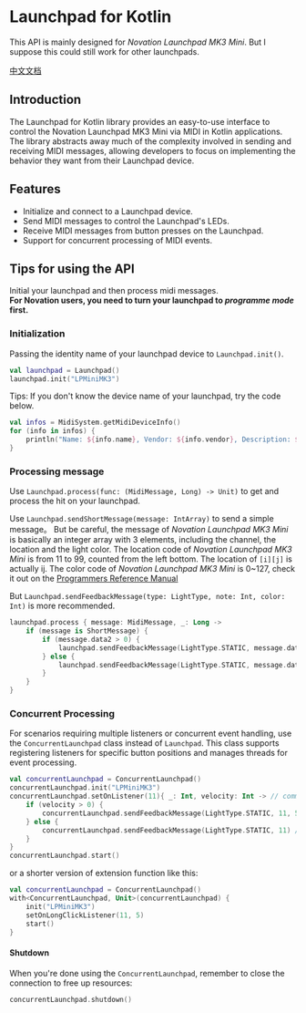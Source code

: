 # Launchpad for Kotlin

This API is mainly designed for _Novation Launchpad MK3 Mini_. But I suppose this could still work for other launchpads.  

[中文文档](README-zh.md)

## Introduction

The Launchpad for Kotlin library provides an easy-to-use interface to control the Novation Launchpad MK3 Mini via MIDI in Kotlin applications. 
The library abstracts away much of the complexity involved in sending and receiving MIDI messages, allowing developers to focus on implementing the behavior they want from their Launchpad device.

## Features

- Initialize and connect to a Launchpad device.
- Send MIDI messages to control the Launchpad's LEDs.
- Receive MIDI messages from button presses on the Launchpad.
- Support for concurrent processing of MIDI events.

## Tips for using the API

Initial your launchpad and then process midi messages.  
__For Novation users, you need to turn your launchpad to _programme mode_ first.__

### Initialization

Passing the identity name of your launchpad device to `Launchpad.init()`.

```kotlin
val launchpad = Launchpad()
launchpad.init("LPMiniMK3")
```

Tips: If you don't know the device name of your launchpad, try the code below.  

```kotlin
val infos = MidiSystem.getMidiDeviceInfo()
for (info in infos) {
    println("Name: ${info.name}, Vendor: ${info.vendor}, Description: ${info.description}")
}
```

### Processing message

Use `Launchpad.process(func: (MidiMessage, Long) -> Unit)` to get and process the hit on your launchpad.  

Use `Launchpad.sendShortMessage(message: IntArray)` to send a simple message。 
But be careful, the message of _Novation Launchpad MK3 Mini_ is basically an integer array with 3 elements, including the channel, the location and the light color.
The location code of _Novation Launchpad MK3 Mini_ is from 11 to 99, counted from the left bottom. The location of `[i][j]` is actually ij.
The color code of _Novation Launchpad MK3 Mini_ is 0~127, check it out on the [Programmers Reference Manual](https://fael-downloads-prod.focusrite.com/customer/prod/s3fs-public/downloads/Launchpad%20Mini%20-%20Programmers%20Reference%20Manual.pdf)  

But `Launchpad.sendFeedbackMessage(type: LightType, note: Int, color: Int)` is more recommended.

```kotlin
launchpad.process { message: MidiMessage, _: Long ->
    if (message is ShortMessage) {
        if (message.data2 > 0) {
            launchpad.sendFeedbackMessage(LightType.STATIC, message.data1, 5) //sending the red light
        } else {
            launchpad.sendFeedbackMessage(LightType.STATIC, message.data1) //removing light
        }
    }
}
```

### Concurrent Processing

For scenarios requiring multiple listeners or concurrent event handling, use the `ConcurrentLaunchpad` class instead of `Launchpad`.
This class supports registering listeners for specific button positions and manages threads for event processing.

```kotlin
val concurrentLaunchpad = ConcurrentLaunchpad()
concurrentLaunchpad.init("LPMiniMK3")
concurrentLaunchpad.setOnListener(11){ _: Int, velocity: Int -> // commandType, velocity
    if (velocity > 0) {
        concurrentLaunchpad.sendFeedbackMessage(LightType.STATIC, 11, 5) //sending the red light
    } else {
        concurrentLaunchpad.sendFeedbackMessage(LightType.STATIC, 11) //removing light
    }
}
concurrentLaunchpad.start()
```

or a shorter version of extension function like this:

```kotlin
val concurrentLaunchpad = ConcurrentLaunchpad()
with<ConcurrentLaunchpad, Unit>(concurrentLaunchpad) {
    init("LPMiniMK3")
    setOnLongClickListener(11, 5)
    start()
}
```

#### Shutdown

When you're done using the `ConcurrentLaunchpad`, remember to close the connection to free up resources:

```kotlin
concurrentLaunchpad.shutdown()
```